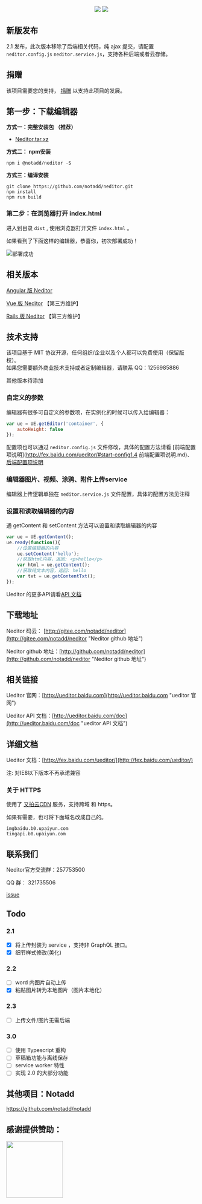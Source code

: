 
<p align="center">
<a href="https://jq.qq.com/?_wv=1027&k=5qVzRh4" title="Notadd 官方技术交流群"><img src="https://img.shields.io/badge/QQ%20Group-321735506-6782d6.svg?style=flat-square"></a>
<a href="https://travis-ci.org/notadd/neditor" title="Build Status"><img src="https://img.shields.io/travis/notadd/neditor/master.svg?style=flat-square"></a>
</p>

## 新版发布

2.1 发布，此次版本移除了后端相关代码，纯 ajax 提交，请配置 `neditor.config.js` `neditor.service.js`，支持各种后端或者云存储。

## 捐赠

该项目需要您的支持， [捐赠](https://gitee.com/notadd/neditor?donate=true)  以支持此项目的发展。


## 第一步：下载编辑器

**方式一：完整安装包 （推荐）**

* [Neditor.tar.xz](https://www.notadd.com/download/neditor/Neditor-next-master.tar.xz)

**方式二： npm安装**

`npm i @notadd/neditor -S`

**方式三：编译安装**

```shell
git clone https://github.com/notadd/neditor.git
npm install
npm run build
```

### 第二步：在浏览器打开 index.html ###

进入到目录 `dist` , 使用浏览器打开文件 `index.html` 。

如果看到了下面这样的编辑器，恭喜你，初次部署成功！

![部署成功](https://www.notadd.com/src/neditor-demo.webp)

## 相关版本

[Angular 版 Neditor](https://github.com/notadd/ngx-neditor)    

[Vue 版 Neditor](https://github.com/caiya/vue-neditor-wrap)   【第三方维护】

[Rails 版 Neditor](https://github.com/zcpdog/neditor_rails)   【第三方维护】

## 技术支持

该项目基于 MIT 协议开源，任何组织/企业以及个人都可以免费使用（保留版权）。    
如果您需要额外商业技术支持或者定制编辑器，请联系 QQ：1256985886



其他版本待添加

### 自定义的参数

编辑器有很多可自定义的参数项，在实例化的时候可以传入给编辑器：

```javascript
var ue = UE.getEditor('container', {
    autoHeight: false
});
```

配置项也可以通过 `neditor.config.js` 文件修改，具体的配置方法请看 [前端配置项说明](http://fex.baidu.com/ueditor/#start-config1.4 前端配置项说明.md)、[后端配置项说明](http://fex.baidu.com/ueditor/#server-config)

### 编辑器图片、视频、涂鸦、附件上传service

编辑器上传逻辑单独在 `neditor.service.js` 文件配置，具体的配置方法见注释

### 设置和读取编辑器的内容

通 getContent 和 setContent 方法可以设置和读取编辑器的内容

```javascript
var ue = UE.getContent();
ue.ready(function(){
    //设置编辑器的内容
    ue.setContent('hello');
    //获取html内容，返回: <p>hello</p>
    var html = ue.getContent();
    //获取纯文本内容，返回: hello
    var txt = ue.getContentTxt();
});
```

Ueditor 的更多API请看[API 文档](http://ueditor.baidu.com/doc "ueditor API 文档")

##  下载地址

Neditor 码云： [http://gitee.com/notadd/neditor](http://gitee.com/notadd/neditor "Neditor github 地址")

Neditor github 地址：[http://github.com/notadd/neditor](http://github.com/notadd/neditor "Neditor github 地址")

## 相关链接

Ueditor 官网：[http://ueditor.baidu.com](http://ueditor.baidu.com "ueditor 官网")

Ueditor API 文档：[http://ueditor.baidu.com/doc](http://ueditor.baidu.com/doc "ueditor API 文档")

## 详细文档

Ueditor 文档：[http://fex.baidu.com/ueditor/](http://fex.baidu.com/ueditor/)

注: 对IE8以下版本不再承诺兼容


### 关于 HTTPS

使用了 [又拍云CDN](https://console.upyun.com/register/?invite=r17EYO3BW) 服务，支持跨域 和 https。

如果有需要，也可将下面域名改成自己的。
```
imgbaidu.b0.upaiyun.com
tingapi.b0.upaiyun.com
```

## 联系我们 ##

Neditor官方交流群：257753500

QQ 群： 321735506

[issue](http://github.com/notadd/neditor/issues)



## Todo

### 2.1

- [x] 将上传封装为 service ，支持非 GraphQL 接口。
- [x] 细节样式修改(美化)

### 2.2

- [ ] word 内图片自动上传
- [x] 粘贴图片转为本地图片（图片本地化）

### 2.3

- [ ] 上传文件/图片无需后端

### 3.0

- [ ] 使用 Typescript 重构
- [ ] 草稿箱功能与离线保存
- [ ] service worker 特性
- [ ] 实现 2.0 的大部分功能

## 其他项目：Notadd

https://github.com/notadd/notadd


 ## 感谢提供赞助：
 
 
 <a href="https://www.ucloud.cn/site/active/gift.html?ytag=notadd"><img src="https://www.notadd.com/src/ucloud_logo.svg" width="150" /></a> &nbsp;



